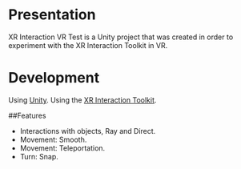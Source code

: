 # Presentation

XR Interaction VR Test is a Unity project that was created in order to experiment with the XR Interaction Toolkit in VR.

# Development

Using [Unity](https://unity.com/fr).
Using the [XR Interaction Toolkit](https://docs.unity3d.com/Packages/com.unity.xr.interaction.toolkit@2.5/manual/index.html).

##Features

- Interactions with objects, Ray and Direct.
- Movement: Smooth.
- Movement: Teleportation.
- Turn: Snap.

